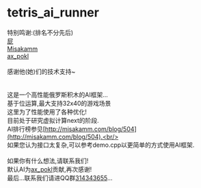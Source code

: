 tetris_ai_runner
================

特别鸣谢:(排名不分先后)<br/>
[屁](https://github.com/farteryhr)<br/>
[Misakamm](https://github.com/misakamm)<br/>
[ax_pokl](https://github.com/axpokl)<br/>
<br/>
感谢他(她)们的技术支持~<br/>
<br/>
<br/>
这是一个高性能俄罗斯积木的AI框架...<br/>
基于位运算,最大支持32x40的游戏场景<br/>
这里为了性能使用了各种优化!<br/>
目前处于研究虚拟计算next的阶段.<br/>
AI排行榜参见[http://misakamm.com/blog/504](http://misakamm.com/blog/504).<br/>
<br/>
如果您认为接口太复杂,可以参考demo.cpp以更简单的方式使用AI框架.<br/>
<br/>
如果你有什么想法,请联系我们!<br/>
默认AI为[ax_pokl](https://github.com/axpokl)贡献,再次感谢!<br/>
最后...联系我们请进QQ群[314343655](http://jq.qq.com/?_wv=1027&k=apx2AK)...<br/>
